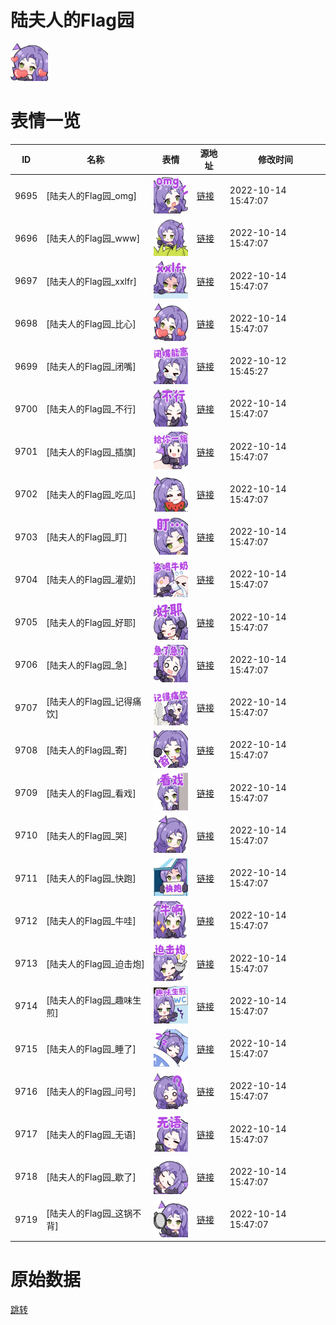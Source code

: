 # 陆夫人的Flag园

<img src="./cover.png" height="60" alt="cover" />

# 表情一览

|ID|名称|表情|源地址|修改时间|
|----|----|----|----|----|
|9695|[陆夫人的Flag园_omg]|<img src="./pic/009695_%5B陆夫人的Flag园_omg%5D.png" height="60" alt="omg"/>|[链接](http://i0.hdslb.com/bfs/emote/513b313aafc8a01ff6109a040e5b9f85b8a081dc.png)|2022-10-14 15:47:07|
|9696|[陆夫人的Flag园_www]|<img src="./pic/009696_%5B陆夫人的Flag园_www%5D.png" height="60" alt="www"/>|[链接](http://i0.hdslb.com/bfs/emote/f2c70ba6d077f8b3dddc81f69e90dfebcc5e8e55.png)|2022-10-14 15:47:07|
|9697|[陆夫人的Flag园_xxlfr]|<img src="./pic/009697_%5B陆夫人的Flag园_xxlfr%5D.png" height="60" alt="xxlfr"/>|[链接](http://i0.hdslb.com/bfs/emote/51d596d4453d13e6eaacffe1c4e7e11541e5f538.png)|2022-10-14 15:47:07|
|9698|[陆夫人的Flag园_比心]|<img src="./pic/009698_%5B陆夫人的Flag园_比心%5D.png" height="60" alt="比心"/>|[链接](http://i0.hdslb.com/bfs/emote/6d186e4db9113b5d236032be98d83309ec529759.png)|2022-10-14 15:47:07|
|9699|[陆夫人的Flag园_闭嘴]|<img src="./pic/009699_%5B陆夫人的Flag园_闭嘴%5D.png" height="60" alt="闭嘴"/>|[链接](http://i0.hdslb.com/bfs/emote/35fdfe6b1dea26f2088320a81b4787b1db83dd4e.png)|2022-10-12 15:45:27|
|9700|[陆夫人的Flag园_不行]|<img src="./pic/009700_%5B陆夫人的Flag园_不行%5D.png" height="60" alt="不行"/>|[链接](http://i0.hdslb.com/bfs/emote/e381933296453f0c4a03267cd37d29eb8ec539d5.png)|2022-10-14 15:47:07|
|9701|[陆夫人的Flag园_插旗]|<img src="./pic/009701_%5B陆夫人的Flag园_插旗%5D.png" height="60" alt="插旗"/>|[链接](http://i0.hdslb.com/bfs/emote/22b000757b94a22bdcbfb8da40da8e56a74b0bfe.png)|2022-10-14 15:47:07|
|9702|[陆夫人的Flag园_吃瓜]|<img src="./pic/009702_%5B陆夫人的Flag园_吃瓜%5D.png" height="60" alt="吃瓜"/>|[链接](http://i0.hdslb.com/bfs/emote/db14a796047ada9253a7a10126bd0d249a09d6c9.png)|2022-10-14 15:47:07|
|9703|[陆夫人的Flag园_盯]|<img src="./pic/009703_%5B陆夫人的Flag园_盯%5D.png" height="60" alt="盯"/>|[链接](http://i0.hdslb.com/bfs/emote/6c11d5007526663102dee2807b052586cf4d8d7e.png)|2022-10-14 15:47:07|
|9704|[陆夫人的Flag园_灌奶]|<img src="./pic/009704_%5B陆夫人的Flag园_灌奶%5D.png" height="60" alt="灌奶"/>|[链接](http://i0.hdslb.com/bfs/emote/7ec87f515ff51c3f777d9d04dc61371d581239ac.png)|2022-10-14 15:47:07|
|9705|[陆夫人的Flag园_好耶]|<img src="./pic/009705_%5B陆夫人的Flag园_好耶%5D.png" height="60" alt="好耶"/>|[链接](http://i0.hdslb.com/bfs/emote/fead1486b40ab356fa85fd7a6a84e1009282ab05.png)|2022-10-14 15:47:07|
|9706|[陆夫人的Flag园_急]|<img src="./pic/009706_%5B陆夫人的Flag园_急%5D.png" height="60" alt="急"/>|[链接](http://i0.hdslb.com/bfs/emote/87f08cadc3f3176790eea4f503363937b2efd152.png)|2022-10-14 15:47:07|
|9707|[陆夫人的Flag园_记得痛饮]|<img src="./pic/009707_%5B陆夫人的Flag园_记得痛饮%5D.png" height="60" alt="记得痛饮"/>|[链接](http://i0.hdslb.com/bfs/emote/eb99738d58c70bcaea29b1f23a51deac6a181522.png)|2022-10-14 15:47:07|
|9708|[陆夫人的Flag园_寄]|<img src="./pic/009708_%5B陆夫人的Flag园_寄%5D.png" height="60" alt="寄"/>|[链接](http://i0.hdslb.com/bfs/emote/a9ed7eb9e606edf2df2934196182db6d90c2ef3a.png)|2022-10-14 15:47:07|
|9709|[陆夫人的Flag园_看戏]|<img src="./pic/009709_%5B陆夫人的Flag园_看戏%5D.png" height="60" alt="看戏"/>|[链接](http://i0.hdslb.com/bfs/emote/8c43da2376cb54419de07dcb3ef684fbfba35d9a.png)|2022-10-14 15:47:07|
|9710|[陆夫人的Flag园_哭]|<img src="./pic/009710_%5B陆夫人的Flag园_哭%5D.png" height="60" alt="哭"/>|[链接](http://i0.hdslb.com/bfs/emote/1d32eaf1bdd66f5dc3342ce9f4a0c04982b07519.png)|2022-10-14 15:47:07|
|9711|[陆夫人的Flag园_快跑]|<img src="./pic/009711_%5B陆夫人的Flag园_快跑%5D.png" height="60" alt="快跑"/>|[链接](http://i0.hdslb.com/bfs/emote/06544ffc55355f17ce0feb9a26cf10abbad779e9.png)|2022-10-14 15:47:07|
|9712|[陆夫人的Flag园_牛哇]|<img src="./pic/009712_%5B陆夫人的Flag园_牛哇%5D.png" height="60" alt="牛哇"/>|[链接](http://i0.hdslb.com/bfs/emote/697275a142a1f2d2f40a17a15cb57a79f850628e.png)|2022-10-14 15:47:07|
|9713|[陆夫人的Flag园_迫击炮]|<img src="./pic/009713_%5B陆夫人的Flag园_迫击炮%5D.png" height="60" alt="迫击炮"/>|[链接](http://i0.hdslb.com/bfs/emote/29aa06bde0949763d3ff6a018f21202827fb4746.png)|2022-10-14 15:47:07|
|9714|[陆夫人的Flag园_趣味生煎]|<img src="./pic/009714_%5B陆夫人的Flag园_趣味生煎%5D.png" height="60" alt="趣味生煎"/>|[链接](http://i0.hdslb.com/bfs/emote/43dc05f57a26a2d44e54c2412b51787212c33101.png)|2022-10-14 15:47:07|
|9715|[陆夫人的Flag园_睡了]|<img src="./pic/009715_%5B陆夫人的Flag园_睡了%5D.png" height="60" alt="睡了"/>|[链接](http://i0.hdslb.com/bfs/emote/394d24a30d8d993b02278d015ecd8f0ac0372bac.png)|2022-10-14 15:47:07|
|9716|[陆夫人的Flag园_问号]|<img src="./pic/009716_%5B陆夫人的Flag园_问号%5D.png" height="60" alt="问号"/>|[链接](http://i0.hdslb.com/bfs/emote/89409ee67a4cc6028576daef251f74ba9eb5a299.png)|2022-10-14 15:47:07|
|9717|[陆夫人的Flag园_无语]|<img src="./pic/009717_%5B陆夫人的Flag园_无语%5D.png" height="60" alt="无语"/>|[链接](http://i0.hdslb.com/bfs/emote/895fb5749ed2b793fea81c1c7beec7957842879e.png)|2022-10-14 15:47:07|
|9718|[陆夫人的Flag园_歇了]|<img src="./pic/009718_%5B陆夫人的Flag园_歇了%5D.png" height="60" alt="歇了"/>|[链接](http://i0.hdslb.com/bfs/emote/9e0b4f04e98a52f90f097a580d7cbd2abd406123.png)|2022-10-14 15:47:07|
|9719|[陆夫人的Flag园_这锅不背]|<img src="./pic/009719_%5B陆夫人的Flag园_这锅不背%5D.png" height="60" alt="这锅不背"/>|[链接](http://i0.hdslb.com/bfs/emote/686e2db055af3385747f6653f91d9eb54990570e.png)|2022-10-14 15:47:07|

# 原始数据

[跳转](./raw.json)

